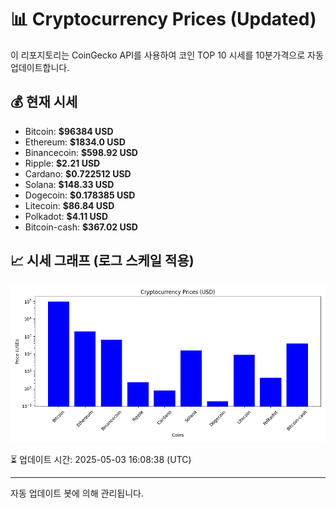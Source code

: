 
# 📊 Cryptocurrency Prices (Updated)

이 리포지토리는 CoinGecko API를 사용하여 코인 TOP 10 시세를 10분가격으로 자동 업데이트합니다.

## 💰 현재 시세
- Bitcoin: **$96384 USD**
- Ethereum: **$1834.0 USD**
- Binancecoin: **$598.92 USD**
- Ripple: **$2.21 USD**
- Cardano: **$0.722512 USD**
- Solana: **$148.33 USD**
- Dogecoin: **$0.178385 USD**
- Litecoin: **$86.84 USD**
- Polkadot: **$4.11 USD**
- Bitcoin-cash: **$367.02 USD**

## 📈 시세 그래프 (로그 스케일 적용)
![Crypto Prices](crypto_prices.png)

⏳ 업데이트 시간: 2025-05-03 16:08:38 (UTC)

---
자동 업데이트 봇에 의해 관리됩니다.
